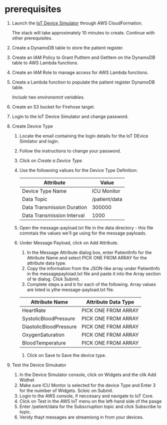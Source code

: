 # prerequisites

1. Launch the [IoT Device Simulator](https://docs.aws.amazon.com/solutions/latest/iot-device-simulator/deployment.html#step1) through AWS CloudFormation.
   
   The stack will take approximately 10 minutes to create. Continue with other prerequisites.
   
1. Create a DynamoDB table to store the patient register.
   
1. Create an IAM Policy to Grant PutItem and GetItem on the DynamoDB table to AWS Lambda functions.
 
1. Create an IAM Role to manage access for AWS Lambda functions.

1. Create a Lambda function to populate the patient register DynamoDB table.

   *Include two environemnt variables.*

 1. Create an S3 bucket for Firehose target.
    
 1. Login to the IoT Device Simulator and change password.
 
 1. Create Device Type
 
    1. Locate the email containing the login details for the IoT DEvice Similator and login.
    1. Follow the instructions to change your password.
    1. Click on *Create a Device Type*
    1. Use the followoing valiues for the Device Type Definition:
    
       Attribute|Value
       ---------|-----
       Device Type Name | ICU Monitor
       Data Topic | /patient/data
       Data Transmission Duration | 300000
       Data Transmission Interval | 1000
    
    1. Open the message-payload.txt file in the data directory - this file comntais the values we'll ge using for the message payloads.
    1. Under Message Payload, click on Add Attribute.
       1. In the Message Attribute dialog box, enter PatientInfo for the Attribute Name and select PICK ONE FROM ARRAY for the attribute data type.
       1. Copy the information from the JSON-like array under PatientInfo in the messagepayloiad.txt file and paste it into the Array section of te dialog. Click Submit.
       1. Complete steps a and b for each of the following. Array values are loted io ythe message-payload.txt file.
       
       Attribute Name | Attribute Data Type
       ---------------|--------------------
       HeartRate | PICK ONE FROM ARRAY
       SystolicBloodPressure | PICK ONE FROM ARRAY
       DiastolicBloodPressure | PICK ONE FROM ARRAY
       OxygenSaturation | PICK ONE FROM ARRAY
       BloodTemperature | PICK ONE FROM ARRAY
       
       1. Click on Save to Save the device type.
       
  7. Test the Device Simukator
     1. In the Device Simulator console, click on Widgets and the clik Add Widhet
     1. Make sure ICU Montor is selected for the device Type and Enter 3 for the nuimber of Widgets. Scloic on Submit.
     1. Login to the AWS console, if neccesary and navigate to IoT Core.
     1. Click on Test in the AWS IoT menu on the left-hand side of the pasge
     1. Enter /patient/data for the Subscriuption topic and click Subscribe to topic.
     1. Veridy thayt messages are streamiong in from your devices.
     
     
